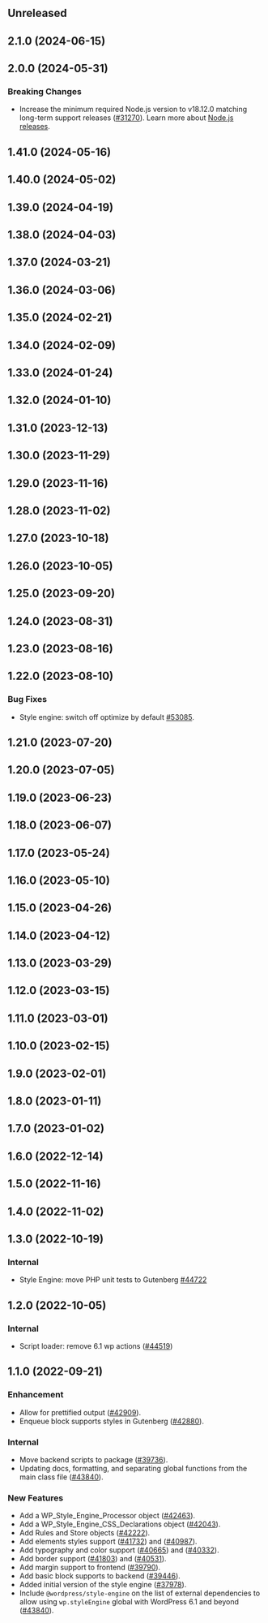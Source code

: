 <!-- Learn how to maintain this file at https://github.com/WordPress/gutenberg/tree/HEAD/packages#maintaining-changelogs. -->

## Unreleased

## 2.1.0 (2024-06-15)

## 2.0.0 (2024-05-31)

### Breaking Changes

-   Increase the minimum required Node.js version to v18.12.0 matching long-term support releases ([#31270](https://github.com/WordPress/gutenberg/pull/61930)). Learn more about [Node.js releases](https://nodejs.org/en/about/previous-releases).

## 1.41.0 (2024-05-16)

## 1.40.0 (2024-05-02)

## 1.39.0 (2024-04-19)

## 1.38.0 (2024-04-03)

## 1.37.0 (2024-03-21)

## 1.36.0 (2024-03-06)

## 1.35.0 (2024-02-21)

## 1.34.0 (2024-02-09)

## 1.33.0 (2024-01-24)

## 1.32.0 (2024-01-10)

## 1.31.0 (2023-12-13)

## 1.30.0 (2023-11-29)

## 1.29.0 (2023-11-16)

## 1.28.0 (2023-11-02)

## 1.27.0 (2023-10-18)

## 1.26.0 (2023-10-05)

## 1.25.0 (2023-09-20)

## 1.24.0 (2023-08-31)

## 1.23.0 (2023-08-16)

## 1.22.0 (2023-08-10)

### Bug Fixes

-   Style engine: switch off optimize by default [#53085](https://github.com/WordPress/gutenberg/pull/53085).

## 1.21.0 (2023-07-20)

## 1.20.0 (2023-07-05)

## 1.19.0 (2023-06-23)

## 1.18.0 (2023-06-07)

## 1.17.0 (2023-05-24)

## 1.16.0 (2023-05-10)

## 1.15.0 (2023-04-26)

## 1.14.0 (2023-04-12)

## 1.13.0 (2023-03-29)

## 1.12.0 (2023-03-15)

## 1.11.0 (2023-03-01)

## 1.10.0 (2023-02-15)

## 1.9.0 (2023-02-01)

## 1.8.0 (2023-01-11)

## 1.7.0 (2023-01-02)

## 1.6.0 (2022-12-14)

## 1.5.0 (2022-11-16)

## 1.4.0 (2022-11-02)

## 1.3.0 (2022-10-19)

### Internal

-   Style Engine: move PHP unit tests to Gutenberg [#44722](https://github.com/WordPress/gutenberg/pull/44722)

## 1.2.0 (2022-10-05)

### Internal

-   Script loader: remove 6.1 wp actions ([#44519](https://github.com/WordPress/gutenberg/pull/44519))

## 1.1.0 (2022-09-21)

### Enhancement

-   Allow for prettified output ([#42909](https://github.com/WordPress/gutenberg/pull/42909)).
-   Enqueue block supports styles in Gutenberg ([#42880](https://github.com/WordPress/gutenberg/pull/42880)).

### Internal

-   Move backend scripts to package ([#39736](https://github.com/WordPress/gutenberg/pull/39736)).
-   Updating docs, formatting, and separating global functions from the main class file ([#43840](https://github.com/WordPress/gutenberg/pull/43840)).

### New Features

-   Add a WP_Style_Engine_Processor object ([#42463](https://github.com/WordPress/gutenberg/pull/42463)).
-   Add a WP_Style_Engine_CSS_Declarations object ([#42043](https://github.com/WordPress/gutenberg/pull/42043)).
-   Add Rules and Store objects ([#42222](https://github.com/WordPress/gutenberg/pull/42222)).
-   Add elements styles support ([#41732](https://github.com/WordPress/gutenberg/pull/41732)) and ([#40987](https://github.com/WordPress/gutenberg/pull/40987)).
-   Add typography and color support ([#40665](https://github.com/WordPress/gutenberg/pull/40987)) and ([#40332](https://github.com/WordPress/gutenberg/pull/40332)).
-   Add border support ([#41803](https://github.com/WordPress/gutenberg/pull/40332)) and ([#40531](https://github.com/WordPress/gutenberg/pull/40531)).
-   Add margin support to frontend ([#39790](https://github.com/WordPress/gutenberg/pull/39790)).
-   Add basic block supports to backend ([#39446](https://github.com/WordPress/gutenberg/pull/39446)).
-   Added initial version of the style engine ([#37978](https://github.com/WordPress/gutenberg/pull/37978)).
-   Include `@wordpress/style-engine` on the list of external dependencies to allow using `wp.styleEngine` global with WordPress 6.1 and beyond ([#43840](https://github.com/WordPress/gutenberg/pull/43840)).
